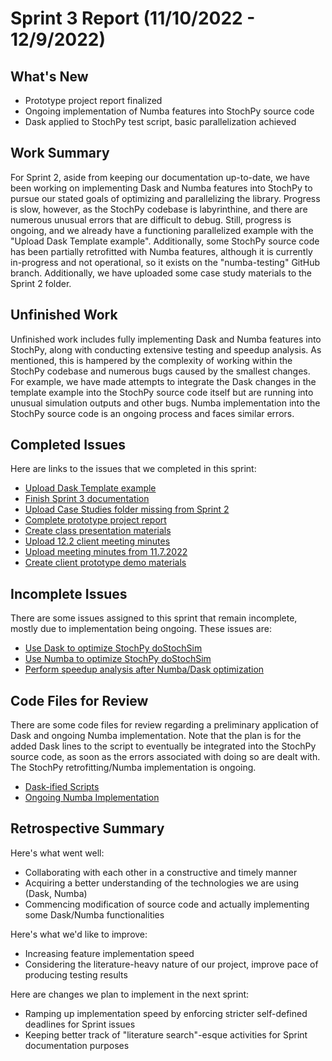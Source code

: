 # Sprint 3 Report (11/10/2022 - 12/9/2022)

## What's New
 * Prototype project report finalized
 * Ongoing implementation of Numba features into StochPy source code
 * Dask applied to StochPy test script, basic parallelization achieved

## Work Summary
For Sprint 2, aside from keeping our documentation up-to-date, we have been working on implementing Dask and Numba features into StochPy to pursue our stated goals of optimizing and parallelizing the library. Progress is slow, however, as the StochPy codebase is labyrinthine, and there are numerous unusual errors that are difficult to debug. Still, progress is ongoing, and we already have a functioning parallelized example with the "Upload Dask Template example". Additionally, some StochPy source code has been partially retrofitted with Numba features, although it is currently in-progress and not operational, so it exists on the "numba-testing" GitHub branch. Additionally, we have uploaded some case study materials to the Sprint 2 folder. 

## Unfinished Work
Unfinished work includes fully implementing Dask and Numba features into StochPy, along with conducting extensive testing and speedup analysis. As mentioned, this is hampered by the complexity of working within the StochPy codebase and numerous bugs caused by the smallest changes. For example, we have made attempts to integrate the Dask changes in the template example into the StochPy source code itself but are running into unusual simulation outputs and other bugs. Numba implementation into the StochPy source code is an ongoing process and faces similar errors. 

## Completed Issues
Here are links to the issues that we completed in this sprint:
* [Upload Dask Template example](https://github.com/WSUCptSCapstone-Fall2022Spring2023/remi-hpcstochpy/issues/47)
* [Finish Sprint 3 documentation](https://github.com/WSUCptSCapstone-Fall2022Spring2023/remi-hpcstochpy/issues/54)
* [Upload Case Studies folder missing from Sprint 2](https://github.com/WSUCptSCapstone-Fall2022Spring2023/remi-hpcstochpy/issues/51)
* [Complete prototype project report](https://github.com/WSUCptSCapstone-Fall2022Spring2023/remi-hpcstochpy/issues/41)
* [Create class presentation materials](https://github.com/WSUCptSCapstone-Fall2022Spring2023/remi-hpcstochpy/issues/42)
* [Upload 12.2 client meeting minutes](https://github.com/WSUCptSCapstone-Fall2022Spring2023/remi-hpcstochpy/issues/50)
* [Upload meeting minutes from 11.7.2022](https://github.com/WSUCptSCapstone-Fall2022Spring2023/remi-hpcstochpy/issues/45)
* [Create client prototype demo materials](https://github.com/WSUCptSCapstone-Fall2022Spring2023/remi-hpcstochpy/issues/43)

 ## Incomplete Issues
There are some issues assigned to this sprint that remain incomplete, mostly due to implementation being ongoing. These issues are:
* [Use Dask to optimize StochPy doStochSim](https://github.com/WSUCptSCapstone-Fall2022Spring2023/remi-hpcstochpy/issues/39)
* [Use Numba to optimize StochPy doStochSim](https://github.com/WSUCptSCapstone-Fall2022Spring2023/remi-hpcstochpy/issues/44)
* [Perform speedup analysis after Numba/Dask optimization](https://github.com/WSUCptSCapstone-Fall2022Spring2023/remi-hpcstochpy/issues/40)

## Code Files for Review
There are some code files for review regarding a preliminary application of Dask and ongoing Numba implementation. Note that the plan is for the added Dask lines to the script to eventually be integrated into the StochPy source code, as soon as the errors associated with doing so are dealt with. The StochPy retrofitting/Numba implementation is ongoing. 
* [Dask-ified Scripts](https://github.com/WSUCptSCapstone-Fall2022Spring2023/remi-hpcstochpy/pull/48/files)
* [Ongoing Numba Implementation](https://github.com/WSUCptSCapstone-Fall2022Spring2023/remi-hpcstochpy/compare/main...numba-testing)
 
## Retrospective Summary
Here's what went well:
  * Collaborating with each other in a constructive and timely manner
  * Acquiring a better understanding of the technologies we are using (Dask, Numba)
  * Commencing modification of source code and actually implementing some Dask/Numba functionalities
 
Here's what we'd like to improve:
   * Increasing feature implementation speed
   * Considering the literature-heavy nature of our project, improve pace of producing testing results
  
Here are changes we plan to implement in the next sprint:
   * Ramping up implementation speed by enforcing stricter self-defined deadlines for Sprint issues
   * Keeping better track of "literature search"-esque activities for Sprint documentation purposes

